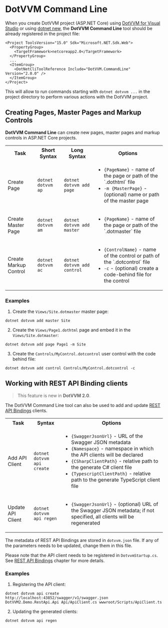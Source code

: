 # DotVVM Command Line

When you create DotVVM project (ASP.NET Core) using [DotVVM for Visual Studio](https://www.dotvvm.com/landing/dotvvm-for-visual-studio-extension) or using [dotnet new](/docs/tutorials/how-to-start-command-line/{branch}), the **DotVVM Command Line** tool should be already registered in the project file:

```
<Project ToolsVersion="15.0" Sdk="Microsoft.NET.Sdk.Web">
  <PropertyGroup>
    <TargetFramework>netcoreapp2.0</TargetFramework>
  </PropertyGroup>
  ...
  <ItemGroup>
    <DotNetCliToolReference Include="DotVVM.CommandLine" Version="2.0.0" />
  </ItemGroup>
</Project>
```

This will allow to run commands starting with `dotnet dotvvm ...` in the project directory to perform various actions with the DotVVM project.


## Creating Pages, Master Pages and Markup Controls

**DotVVM Command Line** can create new pages, master pages and markup controls in ASP.NET Core projects.

<table class="table table-bordered">
    <tr>
        <th>Task</th>
        <th>Short Syntax</th>
        <th>Long Syntax</th>
        <th>Options</th>
    </tr>
    <tr>
        <td>Create Page</td>
        <td><code>dotnet dotvvm ap</code></td>
        <td><code>dotnet dotvvm add page</code></td>
        <td>
            <ul>
                <li><code>{PageName}</code> - name of the page or path of the `.dothtml` file</li>
                <li><code>-m {MasterPage}</code> - (optional) name or path of the master page</li>
            </ul>
        </td>
    </tr>
    <tr>
        <td>Create Master Page</td>
        <td><code>dotnet dotvvm am</code></td>
        <td><code>dotnet dotvvm add master</code></td>
        <td>
            <ul>
                <li><code>{PageName}</code> - name of the page or path of the `.dotmaster` file</li>
            </ul>
        </td>
    </tr>
    <tr>
        <td>Create Markup Control</td>
        <td><code>dotnet dotvvm ac</code></td>
        <td><code>dotnet dotvvm add control</code></td>
        <td>
            <ul>
                <li><code>{ControlName}</code> - name of the control or path of the `.dotcontrol` file</li>
                <li><code>-c</code> - (optional) create a code-behind file for the control</li>
            </ul>
        </td>
    </tr>
</table>

### Examples

1. Create the `Views/Site.dotmaster` master page:

```
dotnet dotvvm add master Site
```

2. Create the `Views/Page1.dothtml` page and embed it in the `Views/Site.dotmaster`:

```
dotnet dotvvm add page Page1 -m Site
```

3. Create the `Controls/MyControl.dotcontrol` user control with the code behind file:

```
dotnet dotvvm add control Controls/MyControl.dotcontrol -c
```


## Working with REST API Binding clients

> This feature is new in **DotVVM 2.0**.

The DotVVM Command Line tool can also be used to add and update [REST API Bindings](/docs/tutorials/basics-rest-api-bindings/{branch}) clients. 

<table class="table table-bordered">
    <tr>
        <th>Task</th>
        <th>Syntax</th>
        <th>Options</th>
    </tr>
    <tr>
        <td>Add API Client</td>
        <td><code>dotnet dotvvm api create</code></td>
        <td>
            <ul>
                <li><code>{SwaggerJsonUrl}</code> - URL of the Swagger JSON metadata</li>
                <li><code>{Namespace}</code> - namespace in which the API clients will be declared</li>
                <li><code>{CSharpClientPath}</code> - relative path to the generate C# client file</li>
                <li><code>{TypescriptClientPath}</code> - relative path to the generate TypeScript client file</li>
            </ul>
        </td>
    </tr>
    <tr>
        <td>Update API Client</td>
        <td><code>dotnet dotvvm api regen</code></td>
        <td>
            <ul>
                <li><code>{SwaggerJsonUrl}</code> - (optional) URL of the Swagger JSON metadata; if not specified, all clients will be regenerated</li>
            </ul>
        </td>
    </tr>
</table>

The metadata of REST API Bindings are stored in `dotvvm.json` file. If any of the parameters needs to be updated, change them in this file.

Please note that the API client needs to be registered in `DotvvmStartup.cs`. See [REST API Bindings](/docs/tutorials/basics-rest-api-bindings/{branch}) chapter for more details.

### Examples

1. Registering the API client:

```
dotnet dotvvm api create http://localhost:43852/swagger/v1/swagger.json DotVVM2.Demo.RestApi.Api Api/ApiClient.cs wwwroot/Scripts/ApiClient.ts
``` 

2. Updating the generated clients:

```
dotnet dotvvm api regen
```

